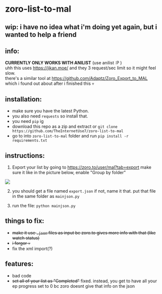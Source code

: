 # zoro-list-to-mal

## wip: i have no idea what i'm doing yet again, but i wanted to help a friend

## info:
**CURRENTLY ONLY WORKS WITH ANILIST** (use anilist :P )<BR>
uhh this uses https://jikan.moe/ and they 3 request/sec limit so it might feel slow.<br>
there's a similar tool at https://github.com/Adaptz/Zoro_Export_to_MAL which i found out about after i finished this :skull:

## installation:

- make sure you have the latest Python.
- you also need `requests` so install that.
- you need `pip` ig
- download this repo as a zip and extract or `git clone https://github.com/TheInternetUse7/zoro-list-to-mal`
- go to into `zoro-list-to-mal` folder and run `pip install -r requirements.txt`


## instructions:

1. Export your list by going to https://zoro.to/user/mal?tab=export make sure it like in the picture below, enable "Group by folder"
<img src="https://theinternetuser.is-from.space/r/chrome_JU8MsCpPUj.png">

2. you should get a file named `export.json` if not, name it that. put that file in the same folder as `mainjson.py`

3. run the file: `python mainjson.py`

## things to fix:
- ~~make it use `.json` files as input bc zoro.to gives more info with that (like watch status)~~
- ~~i forgor :skull:~~
- fix the xml import(?)

## features:
- bad code
- ~~set all of your list as "Completed"~~ fixed. instead, you get to have all your ep progress set to 0 bc zoro doesnt give that info on the json
